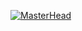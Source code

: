 [![MasterHead](https://cdn.discordapp.com/attachments/1120707930258419805/1122842160396505168/asdfadf.gif)](https://github.com/fetholdays)
